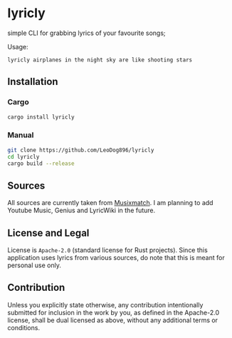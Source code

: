 # lyricly

simple CLI for grabbing lyrics of your favourite songs;

Usage:

```
lyricly airplanes in the night sky are like shooting stars
```

## Installation

### Cargo

```sh
cargo install lyricly
```

### Manual

```sh
git clone https://github.com/LeoDog896/lyricly
cd lyricly
cargo build --release
```

## Sources

All sources are currently taken from [Musixmatch](musixmatch.com/). I am planning to add Youtube Music, Genius and LyricWiki in the future.

## License and Legal

License is `Apache-2.0` (standard license for Rust projects). Since this application uses lyrics from various sources, do note that this is meant for personal use only.

## Contribution

Unless you explicitly state otherwise, any contribution intentionally submitted for inclusion in the work by you, as defined in the Apache-2.0 license, shall be dual licensed as above, without any additional terms or conditions.